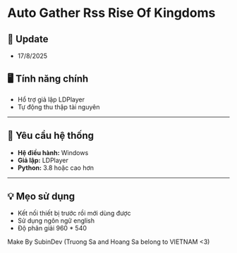 # Auto Gather Rss Rise Of Kingdoms 

## 🔔 Update

- 17/8/2025

## 🖥️ Tính năng chính

- Hổ trợ giả lập LDPlayer
- Tự động thu thập tài nguyên

---

## 🔧 Yêu cầu hệ thống

- **Hệ điều hành:** Windows 
- **Giả lập:** LDPlayer
- **Python:** 3.8 hoặc cao hơn

---

## 💡 Mẹo sử dụng

- Kết nối thiết bị trước rồi mới dùng được
- Sử dụng ngôn ngữ english
- Độ phân giải 960 * 540 

Make By SubinDev (Truong Sa and Hoang Sa belong to VIETNAM &lt;3)
